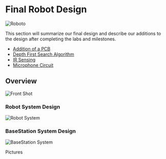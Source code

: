 # Final Robot Design

![Roboto](https://i.imgur.com/7y2TJ4C.jpg)

This section will summarize our final design and describe our additions to the design after completing the labs and milestones.


 - [Addition of a PCB](https://nas256.github.io/ece3400_team13/Final_Design/PCB)
 - [Depth First Search Algorithm](https://nas256.github.io/ece3400_team13/Final_Design/DFS)
 - [IR Sensing](https://nas256.github.io/ece3400_team13/Final_Design/IR_sensing)
 - [Microphone Circuit](https://nas256.github.io/ece3400_team13/Final_Design/microphone)
 
## Overview
   
![Front Shot](https://i.imgur.com/Rkkye7J.jpg)

### Robot System Design

![Robot System](https://i.imgur.com/2jgzwm6.png)

### BaseStation System Design

![BaseStation System](https://i.imgur.com/P2D3elu.png)


Pictures

 

